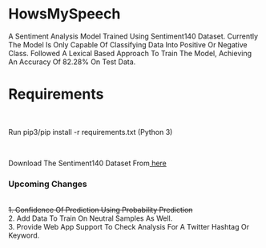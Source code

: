 # HowsMySpeech
A Sentiment Analysis Model Trained Using Sentiment140 Dataset.
Currently The Model Is Only Capable Of Classifying Data Into Positive Or Negative Class.
Followed A Lexical Based Approach To Train The Model, Achieving An Accuracy Of 82.28% On Test Data.
<br>
# Requirements
<br>
<p>Run pip3/pip install -r requirements.txt (Python 3)</p>
<br>
<p>Download The Sentiment140 Dataset From<a href = "https://www.kaggle.com/kazanova/sentiment140/download"> here</a></p>
<h3><b> Upcoming Changes</b></h3>
<br>
<strike>1. Confidence Of Prediction Using Probability Prediction<br></strike>
2. Add Data To Train On Neutral Samples As Well.<br>
3. Provide Web App Support To Check Analysis For A Twitter Hashtag Or Keyword.
<br>

